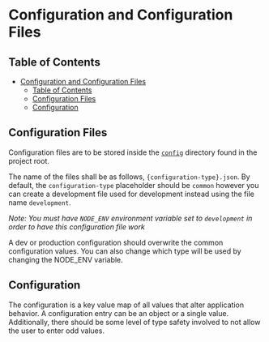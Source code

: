 # Configuration and Configuration Files

## Table of Contents

<!-- TOC -->
* [Configuration and Configuration Files](#configuration-and-configuration-files)
  * [Table of Contents](#table-of-contents)
  * [Configuration Files](#configuration-files)
  * [Configuration](#configuration)
<!-- TOC -->

## Configuration Files

Configuration files are to be stored inside the [`config`](/config) directory found in the project root.

The name of the files shall be as follows, `{configuration-type}.json`. By default, the `configuration-type` placeholder
should be `common` however you can create a development file used for development instead using the file name `development`.

*Note: You must have `NODE_ENV` environment variable set to `development` in order to have this configuration file work*

A dev or production configuration should overwrite the common configuration values. You can also change which type will
be used by changing the NODE_ENV variable.

## Configuration

The configuration is a key value map of all values that alter application behavior.
A configuration entry can be an object or a single value. Additionally, there should be some level of type safety
involved to not allow the user to enter odd values.